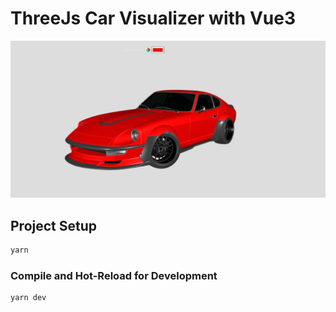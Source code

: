 # ThreeJs Car Visualizer with Vue3

![](https://github.com/NightWiing/threejs-vue3-car-visualizer/blob/main/public/images/Capture.jpg)

## Project Setup

```sh
yarn
```

### Compile and Hot-Reload for Development

```sh
yarn dev
```

